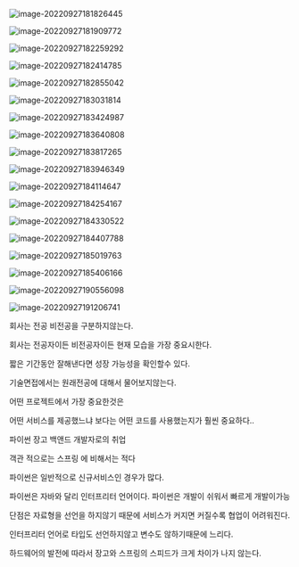 ![image-20220927181826445](취업_특강_09.27.assets/image-20220927181826445.png)

![image-20220927181909772](취업_특강_09.27.assets/image-20220927181909772.png)

![image-20220927182259292](취업_특강_09.27.assets/image-20220927182259292.png)

![image-20220927182414785](취업_특강_09.27.assets/image-20220927182414785.png)

![image-20220927182855042](취업_특강_09.27.assets/image-20220927182855042.png)

![image-20220927183031814](취업_특강_09.27.assets/image-20220927183031814.png)

![image-20220927183424987](취업_특강_09.27.assets/image-20220927183424987.png)

![image-20220927183640808](취업_특강_09.27.assets/image-20220927183640808.png)

![image-20220927183817265](취업_특강_09.27.assets/image-20220927183817265.png)

![image-20220927183946349](취업_특강_09.27.assets/image-20220927183946349.png)

![image-20220927184114647](취업_특강_09.27.assets/image-20220927184114647.png)

![image-20220927184254167](취업_특강_09.27.assets/image-20220927184254167.png)

![image-20220927184330522](취업_특강_09.27.assets/image-20220927184330522.png)

![image-20220927184407788](취업_특강_09.27.assets/image-20220927184407788.png)



![image-20220927185019763](취업_특강_09.27.assets/image-20220927185019763.png)

![image-20220927185406166](취업_특강_09.27.assets/image-20220927185406166.png)

![image-20220927190556098](취업_특강_09.27.assets/image-20220927190556098.png)

![image-20220927191206741](취업_특강_09.27.assets/image-20220927191206741.png)

회사는 전공 비전공을 구분하지않는다.

회사는 전공자이든 비전공자이든 현재 모습을 가장 중요시한다.

짧은 기간동안 잘해낸다면 성장 가능성을 확인할수 있다.

기술면접에서는 원래전공에 대해서 물어보지않는다.



어떤 프로젝트에서 가장 중요한것은 

어떤 서비스를 제공했느냐 보다는 어떤 코드를 사용했는지가 훨씬 중요하다..



파이썬 장고 백앤드 개발자로의 취업

객관 적으로는 스프링 에 비해서는 적다

파이썬은 일반적으로 신규서비스인 경우가 많다.

파이썬은 자바와 달리 인터프리터 언어이다. 파이썬은 개발이 쉬워서 빠르게 개발이가능

단점은 자료형을 선언을 하지않기 때문에 서비스가 커지면 커질수록 협업이 어려워진다.

인터프리터 언어로 타입도 선언하지않고 변수도 않하기때문에 느리다.



하드웨어의 발전에 따라서 장고와 스프링의 스피드가 크게 차이가 나지 않는다.

